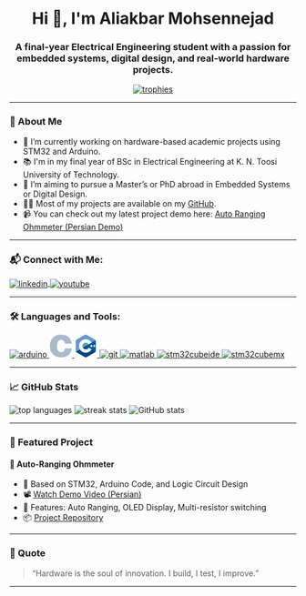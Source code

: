 <h1 align="center">Hi 👋, I'm Aliakbar Mohsennejad</h1>
<h3 align="center">A final-year Electrical Engineering student with a passion for embedded systems, digital design, and real-world hardware projects.</h3>

<p align="center">
  <a href="https://github.com/ryo-ma/github-profile-trophy">
    <img src="https://github-profile-trophy.vercel.app/?username=Aliakbar-Mohsennejad&theme=algolia" alt="trophies" />
  </a>
</p>

---

### 🌱 About Me
- 🔭 I’m currently working on hardware-based academic projects using STM32 and Arduino.
- 📚 I'm in my final year of BSc in Electrical Engineering at K. N. Toosi University of Technology.
- 🎯 I’m aiming to pursue a Master’s or PhD abroad in Embedded Systems or Digital Design.
- 👨‍💻 Most of my projects are available on my [GitHub](https://github.com/Aliakbar-Mohsennejad).
- 📹 You can check out my latest project demo here: [Auto Ranging Ohmmeter (Persian Demo)](https://youtu.be/rKCyiMRLrpU)

---

### 📬 Connect with Me:
<p align="left">
  <a href="https://www.linkedin.com/in/aliakbar-mohsennejad" target="blank">
    <img align="center" src="https://raw.githubusercontent.com/rahuldkjain/github-profile-readme-generator/master/src/images/icons/Social/linked-in-alt.svg" alt="linkedin" height="30" width="40" />
  </a>
  <a href="https://youtu.be/rKCyiMRLrpU" target="blank">
    <img align="center" src="https://raw.githubusercontent.com/rahuldkjain/github-profile-readme-generator/master/src/images/icons/Social/youtube.svg" alt="youtube" height="30" width="40" />
  </a>
</p>

---

### 🛠️ Languages and Tools:
<p align="left"> <!-- Arduino --> <a href="https://www.arduino.cc/" target="_blank" rel="noreferrer"> <img src="https://cdn.worldvectorlogo.com/logos/arduino-1.svg" alt="arduino" width="40" height="40"/> </a> <!-- C --> <a href="https://www.cprogramming.com/" target="_blank" rel="noreferrer"> <img src="https://raw.githubusercontent.com/devicons/devicon/master/icons/c/c-original.svg" alt="c" width="40" height="40"/> </a> <!-- C++ --> <a href="https://www.w3schools.com/cpp/" target="_blank" rel="noreferrer"> <img src="https://raw.githubusercontent.com/devicons/devicon/master/icons/cplusplus/cplusplus-original.svg" alt="cplusplus" width="40" height="40"/> </a> <!-- Git --> <a href="https://git-scm.com/" target="_blank" rel="noreferrer"> <img src="https://www.vectorlogo.zone/logos/git-scm/git-scm-icon.svg" alt="git" width="40" height="40"/> </a> <!-- MATLAB --> <a href="https://www.mathworks.com/" target="_blank" rel="noreferrer"> <img src="https://upload.wikimedia.org/wikipedia/commons/2/21/Matlab_Logo.png" alt="matlab" width="40" height="40"/> </a> <!-- STM32CubeIDE --> <a href="https://www.st.com/en/development-tools/stm32cubeide.html" target="_blank" rel="noreferrer"> <img src="https://upload.wikimedia.org/wikipedia/commons/thumb/e/e0/STM32CubeIDE_logo.svg/512px-STM32CubeIDE_logo.svg.png" alt="stm32cubeide" width="40" height="40"/> </a> <!-- STM32CubeMX --> <a href="https://www.st.com/en/development-tools/stm32cubemx.html" target="_blank" rel="noreferrer"> <img src="https://upload.wikimedia.org/wikipedia/commons/thumb/f/fd/STM32CubeMX_Logo.svg/512px-STM32CubeMX_Logo.svg.png" alt="stm32cubemx" width="40" height="40"/> </a> </p>

---

### 📈 GitHub Stats
<p align="left">
  <img src="https://github-readme-stats.vercel.app/api/top-langs?username=Aliakbar-Mohsennejad&show_icons=true&locale=en&layout=compact" alt="top languages" />
  <img src="https://github-readme-streak-stats.herokuapp.com/?user=Aliakbar-Mohsennejad" alt="streak stats" />
  <img src="https://github-readme-stats.vercel.app/api?username=Aliakbar-Mohsennejad&show_icons=true&locale=en" alt="GitHub stats" />
</p>

---

### 📌 Featured Project
#### 🔧 Auto-Ranging Ohmmeter  
- 🧠 Based on STM32, Arduino Code, and Logic Circuit Design  
- 📽️ [Watch Demo Video (Persian)](https://youtu.be/rKCyiMRLrpU)  
- 🧰 Features: Auto Ranging, OLED Display, Multi-resistor switching  
- 📦 [Project Repository](https://github.com/Aliakbar-Mohsennejad/Auto-Ranging-Ohmmeter)

---

### 💬 Quote
> “Hardware is the soul of innovation. I build, I test, I improve.”

---

